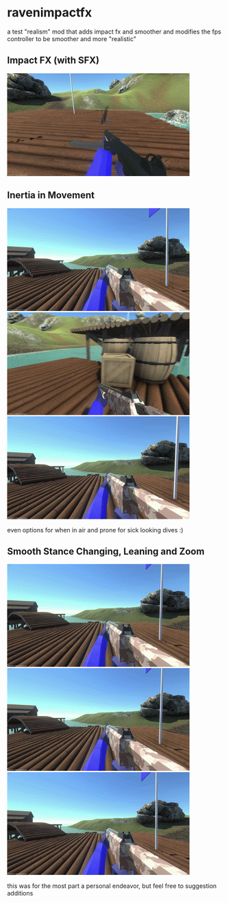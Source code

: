 # ravenimpactfx
a test "realism" mod that adds impact fx and smoother and modifies the fps controller to be smoother and more "realistic"

## Impact FX (with SFX)
![](https://github.com/personperhap/ravenimpactfx/blob/master/impactfx.gif)

## Inertia in Movement
![](https://github.com/personperhap/ravenimpactfx/blob/master/lessabrupt.gif)
![](https://github.com/personperhap/ravenimpactfx/blob/master/airinertia.gif)
![](https://github.com/personperhap/ravenimpactfx/blob/master/customizableair.gif)

even options for when in air and prone for sick looking dives :)

## Smooth Stance Changing, Leaning and Zoom
![](https://github.com/personperhap/ravenimpactfx/blob/master/smootherlean.gif)
![](https://github.com/personperhap/ravenimpactfx/blob/master/smoothzoom.gif)
![](https://github.com/personperhap/ravenimpactfx/blob/master/stancechanging.gif)

this was for the most part a personal endeavor, but feel free to suggestion additions

